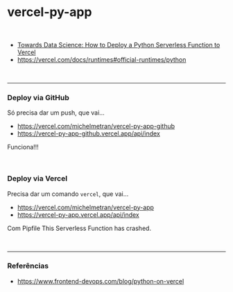 # vercel-py-app

<br>

- [Towards Data Science: How to Deploy a Python Serverless Function to Vercel](https://towardsdatascience.com/how-to-deploy-a-python-serverless-function-to-vercel-f43c8ca393a0)
- https://vercel.com/docs/runtimes#official-runtimes/python

<br>

----

### Deploy via GitHub

Só precisa dar um push, que vai...

- https://vercel.com/michelmetran/vercel-py-app-github
- https://vercel-py-app-github.vercel.app/api/index

Funciona!!!

<br>

### Deploy via Vercel

Precisa dar um comando ```vercel```, que vai...

- https://vercel.com/michelmetran/vercel-py-app
- https://vercel-py-app.vercel.app/api/index

Com Pipfile   This Serverless Function has crashed.

<br>

----

### Referências

- https://www.frontend-devops.com/blog/python-on-vercel
